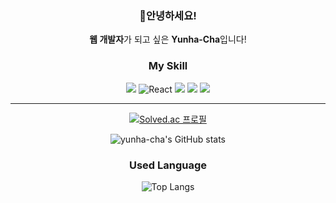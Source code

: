 <div align=center>

### 🌸안녕하세요!
<b>웹 개발자</b>가 되고 싶은 <b>Yunha-Cha</b>입니다!

### My Skill
<img src="https://img.shields.io/badge/JavaScript-F7DF1E?style=flat-square&logo=JavaScript&logoColor=white"/> <img alt="React" src="https://img.shields.io/badge/-React-45b8d8?style=flat-square&logo=react&logoColor=white" /> <img src="https://img.shields.io/badge/Flask-000000?style=flat-square&logo=Flask&logoColor=white"/> <img src="https://img.shields.io/badge/Firebase-FFCA28?style=flat-square&logo=Firebase&logoColor=white"/> <img src="https://img.shields.io/badge/MySQL-4479A1?style=flat-square&logo=MySQL&logoColor=white"/>


<hr>
  
<a> [![Solved.ac
프로필](http://mazassumnida.wtf/api/v2/generate_badge?boj=helena0228)](https://solved.ac/helena0228) </a>

<a> ![yunha-cha's GitHub stats](https://github-readme-stats.vercel.app/api?username=yunha-cha&show_icons=true&theme=cobalt) </a>




### Used Language
![Top Langs](https://github-readme-stats.vercel.app/api/top-langs/?username=yunha-cha&hide=TeX&layout=compact)



### 


</div>
